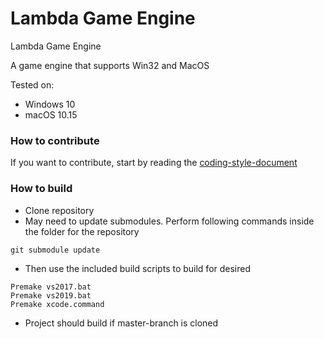 # Lambda Game Engine
Lambda Game Engine

A game engine that supports Win32 and MacOS

Tested on:
* Windows 10
* macOS 10.15

### How to contribute
If you want to contribute, start by reading the [coding-style-document](CodeStandard.MD)

### How to build

* Clone repository
* May need to update submodules. Perform following commands inside the folder for the repository
```
git submodule update
```
* Then use the included build scripts to build for desired
```
Premake vs2017.bat
Premake vs2019.bat
Premake xcode.command
```
* Project should build if master-branch is cloned

